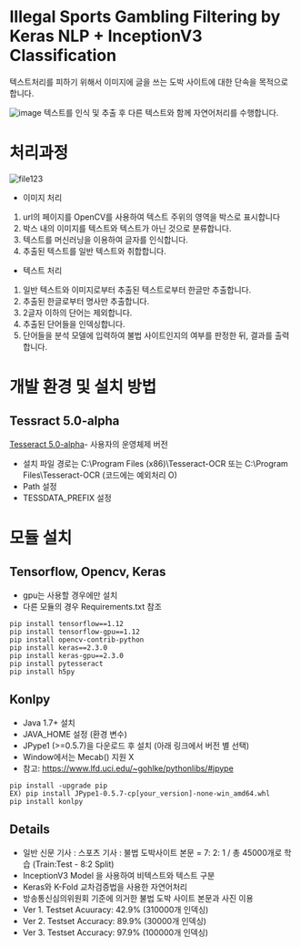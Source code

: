 # Illegal Sports Gambling Filtering by Keras NLP + InceptionV3 Classification
텍스트처리를 피하기 위해서 이미지에 글을 쓰는 도박 사이트에 대한 단속을 목적으로 합니다.

![image](https://user-images.githubusercontent.com/39071543/66269437-4d7e6680-e883-11e9-9051-820ac8556e4c.png)
텍스트를 인식 및 추출 후 다른 텍스트와 함께 자연어처리를 수행합니다.  

# 처리과정
  
![file123](https://user-images.githubusercontent.com/39071543/66269559-b6b2a980-e884-11e9-8038-1bf792acb6ca.PNG)  

* 이미지 처리  
1. url의  페이지를 OpenCV를 사용하여 텍스트 주위의 영역을  박스로 표시합니다  
2. 박스 내의 이미지를 텍스트와 텍스트가 아닌 것으로 분류합니다.  
3. 텍스트를 머신러닝을 이용하여 글자를 인식합니다.  
4. 추출된 텍스트를 일반 텍스트와 취합합니다.  

* 텍스트 처리  
1. 일반 텍스트와 이미지로부터 추출된 텍스트로부터 한글만 추출합니다.  
2. 추출된 한글로부터 명사만 추출합니다.  
3. 2글자 이하의 단어는 제외합니다.  
4. 추출된 단어들을 인덱싱합니다.  
5. 단어들을 분석 모델에 입력하여 불법 사이트인지의 여부를 판정한 뒤, 결과를 출력합니다.

# 개발 환경 및 설치 방법

## Tessract 5.0-alpha  
[Tesseract 5.0-alpha](https://github.com/UB-Mannheim/tesseract/wiki)- 사용자의 운영체제 버전   
* 설치 파일 경로는  C:\Program Files (x86)\Tesseract-OCR   또는 C:\Program Files\Tesseract-OCR  (코드에는 예외처리 O)
* Path 설정  
* TESSDATA_PREFIX 설정

# 모듈 설치  
## Tensorflow, Opencv, Keras
* gpu는 사용할 경우에만 설치
* 다른 모듈의 경우 Requirements.txt 참조
```
pip install tensorflow==1.12  
pip install tensorflow-gpu==1.12  
pip install opencv-contrib-python
pip install keras==2.3.0
pip install keras-gpu==2.3.0
pip install pytesseract
pip install h5py
```

## Konlpy  
* Java 1.7+ 설치
* JAVA_HOME 설정 (환경 변수)
* JPype1 (>=0.5.7)을 다운로드 후 설치 (아래 링크에서 버전 별 선택)
* Window에서는 Mecab() 지원 X
* 참고: https://www.lfd.uci.edu/~gohlke/pythonlibs/#jpype
```
pip install -upgrade pip
EX) pip install JPype1-0.5.7-cp[your_version]-none-win_amd64.whl
pip install konlpy
```

## Details  
* 일반 신문 기사 : 스포츠 기사 : 불법 도박사이트 본문 = 7: 2: 1 / 총 45000개로 학습 (Train:Test - 8:2 Split)
* InceptionV3 Model 을 사용하여 비텍스트와 텍스트 구분
* Keras와 K-Fold 교차검증법을 사용한 자연어처리
* 방송통신심의위원회 기준에 의거한 불법 도박 사이트 본문과 사진 이용
* Ver 1. Testset Acuuracy: 42.9% (310000개 인덱싱)
* Ver 2. Testset Accuracy: 89.9% (30000개 인덱싱)
* Ver 3. Testset Accuracy: 97.9% (100000개 인덱싱)

